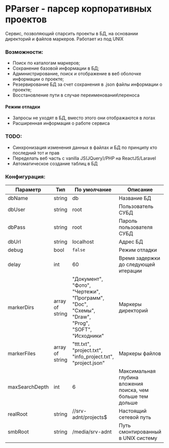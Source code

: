 # PParser - парсер корпоративных проектов

Сервис, позволяющий спарсить проекты в БД, на основании директорий и файлов маркеров.
Работает из под UNIX

### Возможности:
- Поиск по каталогам маркеров;
- Сохранение базовой информации в БД;
- Администрирование, поиск и отображение в веб оболочке информации о проекте;
- Резервирование БД за счет сохранения в .json файлы информации о проекте;
- Восстановление пути в случае переименования\переноса

#### Режим отладки
- Запросы не уходят в БД, вместо этого они отображаются в логах
- Расширенная информация о работе сервиса

### TODO:
- Синхронизация изменения данных в файлах и БД по принципу кто последний тот и прав
- Переделать веб часть с vanilla JS(JQuery)/PHP на ReactJS/Laravel
- Автоматическое создание таблиц в БД

### Конфигурация:
| Параметр       | Тип             | По умолчание                                                                                                                       | Описание                                                    |
|----------------|-----------------|------------------------------------------------------------------------------------------------------------------------------------|-------------------------------------------------------------|
| dbName         | string          | db                                                                                                                                 | Название БД                                                 |
| dbUser         | string          | root                                                                                                                               | Пользователь СУБД                                           |
| dbPass         | string          | root                                                                                                                               | Пароль пользователя СУБД                                    |
| dbUrl          | string          | localhost                                                                                                                          | Адрес БД                                                    |
| debug          | bool            | ```false```                                                                                                                        | Режим отладки                                               |
| delay          | int             | 60                                                                                                                                 | Время задержки до следующей итерации                        |
| markerDirs     | array of string | "Документ",<br> "Фото",<br> "Чертежи",<br> "Программ",<br> "Doc",<br> "Схемы",<br> "Draw",<br> "Prog",<br> "SOFT",<br> "Исходники" | Маркеры директорий                                          |
| markerFiles    | array of string | "ttt.txt",<br> "project.txt",<br> "info_project.txt",<br>"project.json"                                                            | Маркеры файлов                                              |
| maxSearchDepth | int             | 6                                                                                                                                  | Максимальная глубина вложения поиска, чем больше тем дольше |
| realRoot       | string          | //srv-adnt/projects$                                                                                                               | Настоящий сетевой путь                                      |
|  smbRoot       | string          | /media/srv-adnt                                                                                                                    | Путь смонтированный в UNIX систему                          |